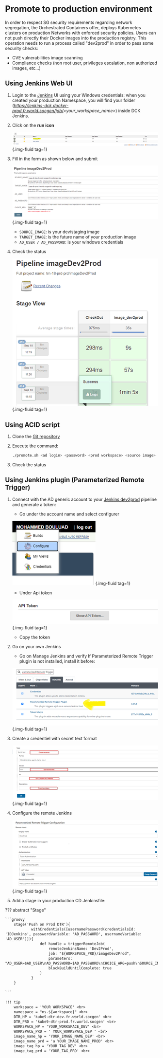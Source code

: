 # Promote to production environment

In order to respect SG security requirements regarding network segregation, the Orchestrated Containers offer, deploys Kubernetes clusters on production Networks with enforced security policies.
Users can not push directly their Docker images into the production registry. This operation needs to run a process called "dev2prod" in order to pass some security checks:

* CVE vulnerabilities image scanning
* Compliance checks (non root user, privileges escalation, non authorized images, etc...)

## Using Jenkins Web UI

1. Login to the [Jenkins](https://jenkins-dck.docker-prod.fr.world.socgen/) UI using your Windows credentials:
when you created your production Namespace, you will find your folder (_https://jenkins-dck.docker-prod.fr.world.socgen/job/<your_workspace_name>_) inside DCK Jenkins.
2. Click on the **run icon**

    ![](../../assets/images/docs/cd/dev2prod/jenkins_promote.png){.img-fluid tag=1}

3. Fill in the form as shown below and submit

    ![](../../assets/images/docs/cd/dev2prod/pipeline.png){.img-fluid tag=1}

    * `SOURCE_IMAGE`: is your dev/staging image
    * `TARGET_IMAGE`: is the future name of your production image
    * `AD_USER / AD_PASSWORD`: is your windows credentials

4. Check the status 

    ![](../../assets/images/docs/cd/dev2prod/status_jenkins.png){.img-fluid tag=1}

## Using ACID script

1. Clone the [Git repository](https://sgithub.fr.world.socgen/dds-itf-acid/Dev/blob/master/Promote/promote.sh)

2. Execute the command:

    ```bash
    ./promote.sh <ad login> <password> <prod workspace> <source image> <target image> 
    ```

3. Check the status

## Using Jenkins plugin (Parameterized Remote Trigger)

1. Connect with the AD generic account to your [Jenkins dev2prod](https://jenkins-dck.docker-prod.fr.world.socgen) pipeline and generate a token:

    * Go under the account name and select configurer

    ![](../../assets/images/docs/extras/dev2prod/jenkins_conf.png){.img-fluid tag=1}

    * Under Api token

    ![](../../assets/images/docs/extras/dev2prod/show_token.png){.img-fluid tag=1}
    
    * Copy the token

2. Go on your own Jenkins

    * Go on Manage Jenkins and verify If Parameterized Remote Trigger plugin  is not installed, install it before:

    ![](../../assets/images/docs/extras/dev2prod/remote_trigger_plugin.png){.img-fluid tag=1}


3. Create a credentiel with secret text format

    ![](../../assets/images/docs/extras/dev2prod/cred_token.png){.img-fluid tag=1}

4. Configure the remote Jenkins

    ![](../../assets/images/docs/extras/dev2prod/remote_jenkins.png){.img-fluid tag=1}


5. Add a stage in your production CD  Jenkinsfile:

??? abstract "Stage"

    ```groovy
        stage('Push on Prod DTR'){
                withCredentials([usernamePassword(credentialsId: 'IDJenkins', passwordVariable: 'AD_PASSWORD', usernameVariable: 'AD_USER')]){
                    def handle = triggerRemoteJob(
                        remoteJenkinsName: 'Dev2Prod',
                        job: "${WORKSPACE_PRD}/imageDev2Prod",
                        parameters: "AD_USER=$AD_USER\nAD_PASSWORD=$AD_PASSWORD\nCHOICE_ARG=push\nSOURCE_IMAGE=${DTR_HP}/${WORKSPACE_HP}/${image_name_hp}:${image_tag_hp}\nTARGET_IMAGE=${DTR_PRD}/${WORKSPACE_PRD}/${image_name_prd}:${image_tag_prd}",
                        blockBuildUntilComplete: true
                    )
                }
        }

    ```

    !!! tip
        workspace = 'YOUR_WORKSPACE' <br>
        namespace = "ns-${workspace}" <br>
        DTR_HP = 'kube9-dtr-dev.fr.world.socgen' <br>
        DTR_PRD = 'kube9-dtr-prod.fr.world.socgen' <br>
        WORKSPACE_HP = 'YOUR_WORKSPACE_DEV' <br>
        WORKSPACE_PRD = ' YOUR_WORKSPACE_DEV ' <br>
        image_name_hp = 'YOUR_IMAGE_NAME_DEV' <br>
        image_name_prd = 'a YOUR_IMAGE_NAME_PROD' <br>
        image_tag_hp = 'YOUR_TAG_DEV' <br>
        image_tag_prd = 'YOUR_TAG_PRD' <br>
